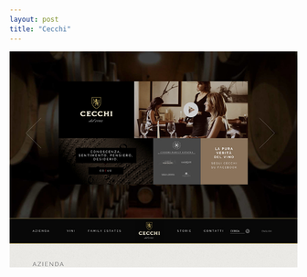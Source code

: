 ```yaml
---
layout: post
title: "Cecchi"
---
```


<a class="thumbnail" href="http://www.http://cecchi.net/" target="_blank">
  <img src="/screenshots/cecchi.jpg">
</a>